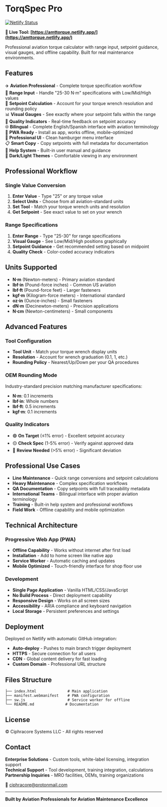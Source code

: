 # TorqSpec Pro
[![Netlify Status](https://api.netlify.com/api/v1/badges/91ee9d18-9e3d-4de7-ae70-25d1010ec09a/deploy-status)](https://app.netlify.com/projects/amttorque/deploys)

**🔗 Live Tool: [https://amttorque.netlify.app/](https://amttorque.netlify.app/)**

Professional aviation torque calculator with range input, setpoint guidance, visual gauges, and offline capability. Built for real maintenance environments.

## Features

✈️ **Aviation Professional** - Complete torque specification workflow  
🎯 **Range Input** - Handle "25-30 N⋅m" specifications with Low/Mid/High values  
🔧 **Setpoint Calculation** - Account for your torque wrench resolution and rounding policy  
📊 **Visual Gauges** - See exactly where your setpoint falls within the range  
🎨 **Quality Indicators** - Real-time feedback on setpoint accuracy  
🌐 **Bilingual** - Complete English/Spanish interface with aviation terminology  
📱 **PWA Ready** - Install as app, works offline, mobile-optimized  
🍔 **Professional UI** - Clean hamburger menu interface  
📋 **Smart Copy** - Copy setpoints with full metadata for documentation  
📖 **Help System** - Built-in user manual and guidance  
🎨 **Dark/Light Themes** - Comfortable viewing in any environment  

## Professional Workflow

### Single Value Conversion
1. **Enter Value** - Type "25" or any torque value
2. **Select Units** - Choose from all aviation-standard units
3. **Set Tool** - Match your torque wrench units and resolution
4. **Get Setpoint** - See exact value to set on your wrench

### Range Specifications  
1. **Enter Range** - Type "25-30" for range specifications
2. **Visual Gauge** - See Low/Mid/High positions graphically
3. **Setpoint Guidance** - Get recommended setting based on midpoint
4. **Quality Check** - Color-coded accuracy indicators

## Units Supported
- **N⋅m** (Newton-meters) - Primary aviation standard
- **lbf⋅in** (Pound-force inches) - Common US aviation
- **lbf⋅ft** (Pound-force feet) - Larger fasteners
- **kgf⋅m** (Kilogram-force meters) - International standard
- **oz⋅in** (Ounce-inches) - Small fasteners
- **dN⋅m** (Decinewton-meters) - Precision applications
- **N⋅cm** (Newton-centimeters) - Small components

## Advanced Features

### Tool Configuration
- **Tool Unit** - Match your torque wrench display units
- **Resolution** - Account for wrench graduation (0.1, 1, etc.)
- **Rounding Policy** - Nearest/Up/Down per your QA procedures

### OEM Rounding Mode
Industry-standard precision matching manufacturer specifications:
- **N⋅m**: 0.1 increments
- **lbf⋅in**: Whole numbers  
- **lbf⋅ft**: 0.5 increments
- **kgf⋅m**: 0.1 increments

### Quality Indicators
- 🟢 **On Target** (≤1% error) - Excellent setpoint accuracy
- 🟡 **Check Spec** (1-5% error) - Verify against approved data  
- 🔴 **Review Needed** (>5% error) - Significant deviation

## Professional Use Cases

- **Line Maintenance** - Quick range conversions and setpoint calculations
- **Heavy Maintenance** - Complex specification workflows
- **QA Documentation** - Copy setpoints with full traceability metadata
- **International Teams** - Bilingual interface with proper aviation terminology
- **Training** - Built-in help system and professional workflows
- **Field Work** - Offline capability and mobile optimization

## Technical Architecture

### Progressive Web App (PWA)
- **Offline Capability** - Works without internet after first load
- **Installation** - Add to home screen like native app
- **Service Worker** - Automatic caching and updates
- **Mobile Optimized** - Touch-friendly interface for shop floor use

### Development
- **Single Page Application** - Vanilla HTML/CSS/JavaScript
- **No Build Process** - Direct deployment capability  
- **Responsive Design** - Works on all screen sizes
- **Accessibility** - ARIA compliance and keyboard navigation
- **Local Storage** - Persistent preferences and settings

## Deployment

Deployed on Netlify with automatic GitHub integration:
- **Auto-deploy** - Pushes to main branch trigger deployment
- **HTTPS** - Secure connection for all users
- **CDN** - Global content delivery for fast loading
- **Custom Domain** - Professional URL structure

## Files Structure
```
├── index.html              # Main application
├── manifest.webmanifest    # PWA configuration  
├── sw.js                   # Service worker for offline
└── README.md              # Documentation
```

## License
© Ciphracore Systems LLC - All rights reserved

## Contact
**Enterprise Solutions** - Custom tools, white-label licensing, integration support  
**Technical Support** - Tool development, training integration, calculations  
**Partnership Inquiries** - MRO facilities, OEMs, training organizations  

📧 [ciphracore@protonmail.com](mailto:ciphracore@protonmail.com)

---
**Built by Aviation Professionals for Aviation Maintenance Excellence**